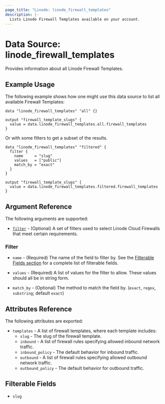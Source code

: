 ```yaml
---
page_title: "Linode: linode_firewall_templates"
description: |-
  Lists Linode Firewall Templates available on your account.
---
```


# Data Source: linode\_firewall\_templates

Provides information about all Linode Firewall Templates.

## Example Usage

The following example shows how one might use this data source to list all available Firewall Templates:

```hcl
data "linode_firewall_templates" "all" {}

output "firewall_template_slugs" {
  value = data.linode_firewall_templates.all.firewall_templates
}
```

Or with some filters to get a subset of the results.

```hcl
data "linode_firewall_templates" "filtered" {
  filter {
    name     = "slug"
    values   = ["public"]
    match_by = "exact"
  }
}

output "firewall_template_slugs" {
  value = data.linode_firewall_templates.filtered.firewall_templates
}
```

## Argument Reference

The following arguments are supported:

* [`filter`](#filter) - (Optional) A set of filters used to select Linode Cloud Firewalls that meet certain requirements.

### Filter

* `name` - (Required) The name of the field to filter by. See the [Filterable Fields section](#filterable-fields) for a complete list of filterable fields.

* `values` - (Required) A list of values for the filter to allow. These values should all be in string form.

* `match_by` - (Optional) The method to match the field by. (`exact`, `regex`, `substring`; default `exact`)

## Attributes Reference

The following attributes are exported:

* `templates` - A list of firewall templates, where each template includes:
  * `slug` - The slug of the firewall template.
  * `inbound` - A list of firewall rules specifying allowed inbound network traffic.
  * `inbound_policy` - The default behavior for inbound traffic.
  * `outbound` - A list of firewall rules specifying allowed outbound network traffic.
  * `outbound_policy` - The default behavior for outbound traffic.

## Filterable Fields

* `slug`
